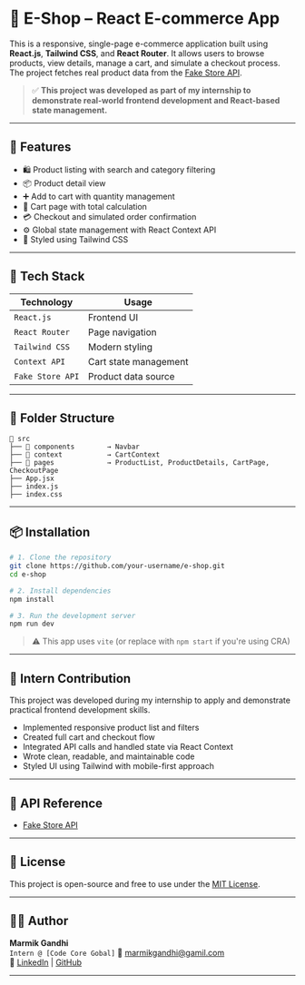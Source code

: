 # 🛒 E-Shop – React E-commerce App

This is a responsive, single-page e-commerce application built using **React.js**, **Tailwind CSS**, and **React Router**. It allows users to browse products, view details, manage a cart, and simulate a checkout process. The project fetches real product data from the [Fake Store API](https://fakestoreapi.com/).

> ✅ **This project was developed as part of my internship to demonstrate real-world frontend development and React-based state management.**

---

## 🚀 Features

- 🛍 Product listing with search and category filtering  
- 📦 Product detail view  
- ➕ Add to cart with quantity management  
- 🧾 Cart page with total calculation  
- 💳 Checkout and simulated order confirmation  
- ⚙️ Global state management with React Context API  
- 🎨 Styled using Tailwind CSS  

---

## 🧱 Tech Stack

| Technology       | Usage                          |
|------------------|-------------------------------|
| `React.js`       | Frontend UI                   |
| `React Router`   | Page navigation               |
| `Tailwind CSS`   | Modern styling                |
| `Context API`    | Cart state management         |
| `Fake Store API` | Product data source           |

---

## 📂 Folder Structure

```
📁 src
├── 📁 components        → Navbar
├── 📁 context           → CartContext
├── 📁 pages             → ProductList, ProductDetails, CartPage, CheckoutPage
├── App.jsx
├── index.js
├── index.css
```

---

## 📦 Installation

```bash
# 1. Clone the repository
git clone https://github.com/your-username/e-shop.git
cd e-shop

# 2. Install dependencies
npm install

# 3. Run the development server
npm run dev
```

> ⚠️ This app uses `vite` (or replace with `npm start` if you're using CRA)

---

## 📌 Intern Contribution

This project was developed during my internship to apply and demonstrate practical frontend development skills.

- Implemented responsive product list and filters  
- Created full cart and checkout flow  
- Integrated API calls and handled state via React Context  
- Wrote clean, readable, and maintainable code  
- Styled UI using Tailwind with mobile-first approach  

---

## 🔗 API Reference

- [Fake Store API](https://fakestoreapi.com/)

---

## 📃 License

This project is open-source and free to use under the [MIT License](LICENSE).

---

## 🙋‍♂️ Author

**Marmik Gandhi**  
`Intern @ [Code Core Gobal]` 
📧 [marmikgandhi@gamil.com](mailto:marmikgandhi@gamil.com)  
🔗 [LinkedIn](https://www.linkedin.com/in/marmik-gandhi-006a55323/) | [GitHub](https://github.com/MarmikGandhi)

---
